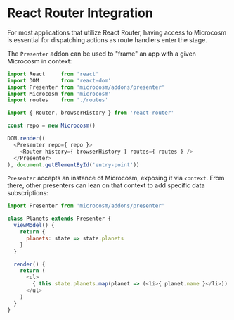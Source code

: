 # React Router Integration

For most applications that utilize React Router, having access to
Microcosm is essential for dispatching actions as route handlers enter
the stage.

The `Presenter` addon can be used to "frame" an app with a given
Microcosm in context:

```javascript
import React     from 'react'
import DOM       from 'react-dom'
import Presenter from 'microcosm/addons/presenter'
import Microcosm from 'microcosm'
import routes    from './routes'

import { Router, browserHistory } from 'react-router'

const repo = new Microcosm()

DOM.render((
  <Presenter repo={ repo }>
    <Router history={ browserHistory } routes={ routes } />
  </Presenter>
), document.getElementById('entry-point'))
```

`Presenter` accepts an instance of Microcosm, exposing it via
`context`. From there, other presenters can lean on that context to
add specific data subscriptions:

```javascript
import Presenter from 'microcosm/addons/presenter'

class Planets extends Presenter {
  viewModel() {
    return {
      planets: state => state.planets
    }
  }

  render() {
    return (
      <ul>
        { this.state.planets.map(planet => (<li>{ planet.name }</li>)) }
      </ul>
    )
  }
}
```
